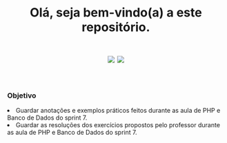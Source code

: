 <h1 align='center'>Olá, seja bem-vindo(a) a este repositório.</h1>
<h1 align=center>
<img src='https://img.shields.io/badge/Autor-Erick%20Amorim-191F2B?style=flat-square'/>
  <a href="https://www.linkedin.com/in/erick-amorim-265667214/">
  <img src="https://img.shields.io/badge/LinkedIn-0077B5?style=for-the-badge&logo=linkedin&logoColor=white"/>
  </a>
</h1> <br>
<h3>Objetivo</h3>
  <li> Guardar anotações e exemplos práticos feitos durante as aula de PHP e Banco de Dados do sprint 7. </li>
  <li> Guardar as resoluções dos exercícios propostos pelo professor durante as aula de PHP e Banco de Dados do sprint 7. </li>
